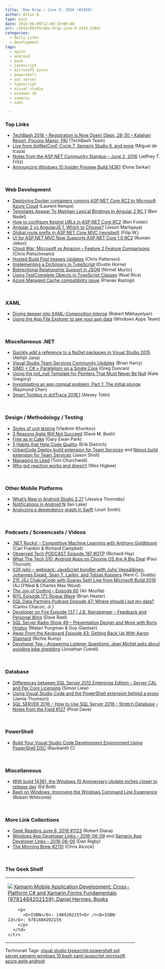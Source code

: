 ```yaml
---
title: 'Dew Drop – June 9, 2016 (#2268)'
author: Alvin A.
type: post
date: 2016-06-09T12:49:33+00:00
url: /2016/06/09/dew-drop-june-9-2016-2268/
categories:
  - Daily Links
  - Development
tags:
  - agile
  - android
  - bash
  - javascript
  - microsoft azure
  - powershell
  - sql server
  - typescript
  - visual studio
  - windows 10
  - xamarin
  - xaml

---
```

### <a name="top"></a>Top Links

  * <a href="http://us12.campaign-archive1.com/?u=699f5a552980818acd17e9293&id=6cfcf02d7f" target="_blank">TechBash 2016 &#8211; Registration is Now Open! (Sept. 28-30 &#8211; Kalahari Resort, Pocono Manor, PA)</a> (TechBash Team)
  * <a href="https://blog.xamarin.com/live-from-dotnetconf-cycle-7-xamarin-studio-6-and-more/" target="_blank">Live from dotNetConf: Cycle 7, Xamarin Studio 6, and more</a> (Miguel de Icaza)
  * <a href="https://blogs.msdn.microsoft.com/webdev/2016/06/08/notes-from-the-asp-net-community-standup-june-2-2016/" target="_blank">Notes from the ASP.NET Community Standup – June 2, 2016</a> (Jeffrey T. Fritz)
  * <a href="http://blogs.windows.com/windowsexperience/2016/06/08/announcing-windows-10-insider-preview-build-14361/?WT.mc_id=DX_MVP4025064" target="_blank">Announcing Windows 10 Insider Preview Build 14361</a> (Dona Sarkar)

&nbsp;

### <a name="web"></a>Web Development

  * <a href="http://feedproxy.google.com/~r/laurentkempe/~3/a41bXqNMwnQ/" target="_blank">Deploying Docker containers running ASP.NET Core RC2 to Microsoft Azure Cloud</a> (Laurent Kempe)
  * <a href="http://www.bennadel.com/blog/3102-templates-appear-to-maintain-lexical-bindings-in-angular-2-rc-1.htm" target="_blank">Templates Appear To Maintain Lexical Bindings In Angular 2 RC 1</a> (Ben Nadel)
  * <a href="http://benfoster.io/blog/how-to-configure-kestrel-urls-in-aspnet-core-rc2" target="_blank">How to configure Kestrel URLs in ASP.NET Core RC2</a> (Ben Foster)
  * <a href="http://magenic.com/Blog/Post/163/Angular-2-vs-AngularJS-1-Which-to-Choose" target="_blank">Angular 2 vs AngularJS 1, Which to Choose?</a> (Jeson Martajaya)
  * <a href="http://www.strathweb.com/2016/06/global-route-prefix-with-asp-net-core-mvc-revisited/" target="_blank">Global route prefix in ASP.NET Core MVC (revisited)</a> (Filip W.)
  * <a href="http://www.telerik.com/blogs/ui-for-aspnet-mvc-now-supports-aspnet-core-1-rc2" target="_blank">UI for ASP.NET MVC Now Supports ASP.NET Core 1.0 RC2</a> (Rumen Jekov)
  * <a href="https://buildazure.com/2016/06/08/cloud-war-microsoft-vs-amazon-feature-2-feature-comparisons/" target="_blank">Cloud War: Microsoft vs Amazon – Feature 2 Feature Comparisons</a> (Chris Pietschmann)
  * <a href="https://blogs.msdn.microsoft.com/visualstudioalm/2016/06/08/hosted-build-pool-images-updates/" target="_blank">Hosted Build Pool Images Updates</a> (Chris Patterson)
  * <a href="http://www.dustinhorne.com/post/2016/06/08/implementing-a-dictionary-in-typescript" target="_blank">Implementing a Dictionary in TypeScript</a> (Dustin Horne)
  * <a href="https://www.toptal.com/javascript/bidirectional-relationship-in-json" target="_blank">Bidirectional Relationship Support in JSON</a> (Nirmel Murtic)
  * <a href="https://blog.falafel.com/using-testcomplete-objects-in-typescript-classes/" target="_blank">Using TestComplete Objects in TypeScript Classes</a> (Noel Rice)
  * <a href="https://azure.microsoft.com/blog/azure-managed-compatibility-issue/" target="_blank">Azure Managed Cache compatibility issue</a> (Pranav Rastogi)

&nbsp;

### <a name="silverlight"></a>XAML

  * <a href="http://blog.robmikh.com/uwp/xaml/composition/2016/06/09/diving-deeper-into-xaml-composition-interop.html" target="_blank">Diving deeper into XAML-Composition Interop</a> (Robert Mikhayelyan)
  * <a href="https://blogs.windows.com/buildingapps/2016/06/08/using-the-app-file-explorer-to-see-your-app-data/?WT.mc_id=DX_MVP4025064" target="_blank">Using the App File Explorer to see your app data</a> (Windows Apps Team)

&nbsp;

### <a name="dotnet"></a>Miscellaneous .NET

  * <a href="http://dailydotnettips.com/2016/06/09/quickly-add-a-reference-to-a-nuget-packages-in-visual-studio-2015/" target="_blank">Quickly add a reference to a NuGet packages in Visual Studio 2015</a> (Abhijit Jana)
  * <a href="https://blogs.msdn.microsoft.com/bharry/2016/06/08/visual-studio-team-services-community-updates/" target="_blank">Visual Studio Team Services Community Updates</a> (Brian Harry)
  * <a href="https://channel9.msdn.com/coding4fun/blog/SIMD--C--Parallelism-on-a-Single-Core?WT.mc_id=DX_MVP4025064" target="_blank">SIMD + C# = Parallelism on a Single Core</a> (Greg Duncan)
  * <a href="https://visualstudiomagazine.com/articles/2016/06/01/using-the-not_null-template.aspx" target="_blank">Using the not_null Template for Pointers That Must Never Be Null</a> (Kate Gregory)
  * <a href="https://blogs.msdn.microsoft.com/oldnewthing/20160608-00/?p=93615" target="_blank">Investigating an app compat problem: Part 1: The initial plunge</a> (Raymond Chen)
  * <a href="https://blog.jetbrains.com/dotnet/2016/06/08/smart-tooltips-in-dottrace-2016-1/" target="_blank">Smart Tooltips in dotTrace 2016.1</a> (Alexey Totin)

&nbsp;

### <a name="design"></a>Design / Methodology / Testing

  * <a href="http://enterprisecraftsmanship.com/2016/06/09/styles-of-unit-testing/" target="_blank">Styles of unit testing</a> (Vladimir Khorikov)
  * <a href="http://blog.dmbcllc.com/3-reasons-agile-will-not-succeed/" target="_blank">3 Reasons Agile Will Not Succeed</a> (Dave M. Bush)
  * <a href="http://www.dotnetfoundation.org:80/blog/cake-welcome" target="_blank">Free as in Cake</a> (Gary Ewan Park)
  * <a href="https://blog.ndepend.com/5-habits-that-help-code-quality/" target="_blank">5 Habits that Help Code Quality</a> (Erik Dietrich)
  * <a href="https://blogs.msdn.microsoft.com/visualstudioalm/2016/06/08/urbancode-deploy-build-extension-for-team-services/" target="_blank">UrbanCode Deploy build extension for Team Services</a> _and_ <a href="https://blogs.msdn.microsoft.com/visualstudioalm/2016/06/09/nexus-build-extension-for-team-services/" target="_blank">Nexus build extension for Team Services</a> (Jason Sholl)
  * <a href="http://feedproxy.google.com/~r/LeadingAgile/~3/Umisz-CX0gM/" target="_blank">Managing to Lead</a> (Tom Churchwell)
  * <a href="http://www.weshigbee.com/why-gut-reaction-works-and-doesnt/" target="_blank">Why gut reaction works and doesn’t</a> (Wes Higbee)

&nbsp;

### <a name="mobile"></a>Other Mobile Platforms

  * <a href="http://code.tutsplus.com/articles/whats-new-in-android-studio-22--cms-26629" target="_blank">What&#8217;s New in Android Studio 2.2?</a> (Jessica Thornsby)
  * <a href="http://feedproxy.google.com/~r/blogspot/hsDu/~3/2RVstz3f5rM/notifications-in-android-n.html" target="_blank">Notifications in Android N</a> (Ian Lake)
  * <a href="https://ijoshsmith.com/2016/06/08/analyzing-a-dependency-graph-in-swift/" target="_blank">Analyzing a dependency graph in Swift</a> (Josh Smith)

&nbsp;

### <a name="podcasts"></a>Podcasts / Screencasts / Videos

  * <a href="http://www.dotnetrocks.com/default.aspx?ShowNum=1307" target="_blank">.NET Rocks! &#8211; Competitive Machine Learning with Anthony Goldbloom</a> (Carl Franklin & Richard Campbell)
  * <a href="http://www.windowsobserver.com/2016/06/08/observed-tech-podcast-episode-197-otp/" target="_blank">Observed Tech PODCAST Episode 197 #OTP</a> (Richard Hay)
  * <a href="https://www.thurrott.com/podcasts/67814/tech-310-android-apps-chrome-os-big-deal" target="_blank">What The Tech 310: Android Apps on Chrome OS Are A Big Deal</a> (Paul Thurrott)
  * <a href="http://audio.javascriptair.com/e/026-jsair-webpack-javascript-bundler-with-juho-vepsalainen-johannes-ewald-sean-t-larkin-and-tobias-koppers/" target="_blank">026 jsAir &#8211; webpack: JavaScript bundler with Juho Vepsäläinen, Johannes Ewald, Sean T. Larkin, and Tobias Koppers</a> (Kent C. Dodds)
  * <a href="https://devchat.tv/js-jabber/215-jsj-chakracode-with-guarav-seth-live-from-microsoft-build-2016" target="_blank">215 JSJ ChakraCode with Guarav Seth Live from Microsoft Build 2016</a> (AJ O&#8217;Neal & Charles Max Wood)
  * <a href="https://air.mozilla.org/the-joy-of-coding-episode-60/" target="_blank">The Joy of Coding &#8211; Episode 60</a> (Air Mozilla)
  * <a href="http://riyl.podbean.com/e/episode-171-rogue-wave/" target="_blank">RiYL Episode 171: Rogue Wave</a> (Brian Heater)
  * <a href="http://sqldatapartners.com/2016/06/08/datastorage/" target="_blank">SQL Data Partners Podcast Episode 47: Where should I put my data?</a> (Carlos Chacon, Jr.)
  * <a href="http://developeronfire.com/episode-137-j-b-rainsberger-feedback-and-personal-wins" target="_blank">Developer on Fire Episode 137 | J.B. Rainsberger &#8211; Feedback and Personal Wins</a> (Dave Rael)
  * <a href="http://www.sqlserverradio.com/boris-hristov-2/" target="_blank">SQL Server Radio Show 49 – Presentation Design and More with Boris Hristov</a> (Matan Yungman & Guy Glantser)
  * <a href="http://awayfromthekeyboard.com/2016/06/08/episode-43-getting-back-up-with-aaron-stannard/" target="_blank">Away From the Keyboard Episode 43: Getting Back Up With Aaron Stannard</a> (Richie Rump)
  * <a href="http://feedproxy.google.com/~r/DeveloperTea/~3/cWPINdgXPx4/39050-answering-listener-questions-jean-michel-asks-about-avoiding-bike-shedding" target="_blank">Developer Tea &#8211; Answering Listener Questions: Jean Michel asks about avoiding bike shedding</a> (Jonathan Cutrell)

&nbsp;

### <a name="sql"></a>Database

  * <a href="http://feedproxy.google.com/~r/MSSQLTips-LatestSqlServerTips/~3/WtZOszOVxQQ/tip.asp" target="_blank">Differences between SQL Server 2012 Enterprise Edition &#8211; Server CAL and Per Core Licensing</a> (Simon Liew)
  * <a href="http://feedproxy.google.com/~r/jamiet/~3/Ec-qSIVY8Wc/using-visual-studio-code-and-the-powershell-extension-behind-a-proxy.aspx" target="_blank">Using Visual Studio Code and the PowerShell extension behind a proxy</a> (Jamie Thomson)
  * <a href="http://blog.sqlauthority.com/2016/06/09/sql-server-2016-use-sql-server-2016-stretch-database-notes-field-127/" target="_blank">SQL SERVER 2016 – How to Use SQL Server 2016 – Stretch Database – Notes from the Field #127</a> (Pinal Dave)

&nbsp;

### <a name="ps"></a>PowerShell

  * <a href="http://www.powershellmagazine.com/2016/06/08/build-your-visual-studio-code-development-environment-using-powershell-dsc/" target="_blank">Build Your Visual Studio Code Development Environment Using PowerShell DSC</a> (Ravikanth C)

&nbsp;

### <a name="misc"></a>Miscellaneous

  * <a href="http://feedproxy.google.com/~r/zdnet/Bott/~3/Z-hSwxGe9hQ/" target="_blank">With build 14361, the Windows 10 Anniversary Update inches closer to release day</a> (Ed Bott)
  * <a href="https://simpleprogrammer.com/2016/06/08/bash-windows-improving-windows-command-line-experience/" target="_blank">Bash on Windows: Improving the Windows Command Line Experience</a> (Robert Whitcomb)

&nbsp;

### <a name="links"></a>More Link Collections

  * <a href="http://feeds.regulargeek.com/~r/RegularGeek/~3/WIAsXNBGU5w/" target="_blank">Geek Reading June 8, 2016 #1123</a> (Robert Diana)
  * <a href="http://windowsappdev.com/2016/06/windows-app-developer-links-2016-06-09/" target="_blank">Windows App Developer Links &#8211; 2016-06-09</a> _and_ <a href="http://allaboutxamarin.com/2016/06/xamarin-app-developer-links-2016-06-09/" target="_blank">Xamarin App Developer Links &#8211; 2016-06-09</a> (Dan Rigby)
  * <a href="http://feedproxy.google.com/~r/ReflectivePerspective/~3/IoG_I7bnEY4/" target="_blank">The Morning Brew #2110</a> (Chris Alcock)

&nbsp;

### <a name="shelf"></a>The Geek Shelf

<div id="scid:7dc1bd33-94bd-46fd-a20b-0131235bcd47:17c71a1f-1ab2-4f01-aa4d-7e7ad952ecae" class="wlWriterEditableSmartContent" style="float: none; padding-bottom: 0px; padding-top: 0px; padding-left: 0px; margin: 0px; display: inline; padding-right: 0px">
  <table cellspacing="0" cellpadding="2" width="400" border="0" unselectable="on">
    <tr>
      <td valign="top" width="400">
        <p>
          <a title="Xamarin Mobile Application Development: Cross-Platform C# and Xamarin.Forms Fundamentals (9781484202159): Daniel Hermes: Books" href="http://www.amazon.com/exec/obidos/ASIN/1484202155/amavin-20"><img data-recalc-dims="1" decoding="async" src="https://i0.wp.com/images.amazon.com/images/P/1484202155.01.MZZZZZZZ.jpg?w=660" border="0" align="left" style="float:left" />Xamarin Mobile Application Development: Cross-Platform C# and Xamarin.Forms Fundamentals (9781484202159): Daniel Hermes: Books</a>
        </p>
        
        <p>
          <b>ISBN</b>: 1484202155<br /><b>ISBN-13</b>: 9781484202159
        </p>
      </td>
    </tr>
  </table>
</div>

<div id="scid:0767317B-992E-4b12-91E0-4F059A8CECA8:fbd50c1c-f75c-4c3a-82fb-7c7b268051cb" class="wlWriterEditableSmartContent" style="float: none; padding-bottom: 0px; padding-top: 0px; padding-left: 0px; margin: 0px; display: inline; padding-right: 0px">
  Technorati Tags: <a href="http://technorati.com/tags/visual+studio" rel="tag">visual studio</a>,<a href="http://technorati.com/tags/typescript" rel="tag">typescript</a>,<a href="http://technorati.com/tags/powershell" rel="tag">powershell</a>,<a href="http://technorati.com/tags/sql+server" rel="tag">sql server</a>,<a href="http://technorati.com/tags/xamarin" rel="tag">xamarin</a>,<a href="http://technorati.com/tags/windows+10" rel="tag">windows 10</a>,<a href="http://technorati.com/tags/bash" rel="tag">bash</a>,<a href="http://technorati.com/tags/xaml" rel="tag">xaml</a>,<a href="http://technorati.com/tags/javascript" rel="tag">javascript</a>,<a href="http://technorati.com/tags/microsoft+azure" rel="tag">microsoft azure</a>,<a href="http://technorati.com/tags/agile" rel="tag">agile</a>,<a href="http://technorati.com/tags/android" rel="tag">android</a>
</div>